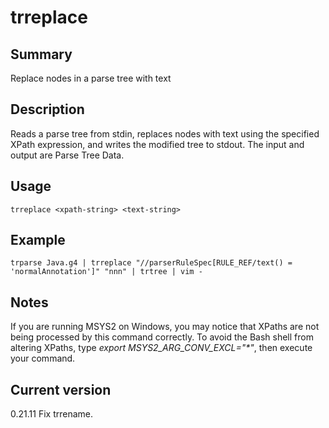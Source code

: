 # trreplace

## Summary

Replace nodes in a parse tree with text

## Description

Reads a parse tree from stdin, replaces nodes with text using
the specified XPath expression, and writes the modified tree
to stdout. The input and output are Parse Tree Data.

## Usage

    trreplace <xpath-string> <text-string>

## Example

    trparse Java.g4 | trreplace "//parserRuleSpec[RULE_REF/text() = 'normalAnnotation']" "nnn" | trtree | vim -

## Notes

If you are running MSYS2 on Windows, you may notice that XPaths are not being
processed by this command correctly. To avoid the Bash shell from altering
XPaths, type _export MSYS2_ARG_CONV_EXCL="*"_, then execute your command.

## Current version

0.21.11 Fix trrename.
